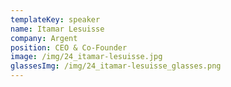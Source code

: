 ```yaml
---
templateKey: speaker
name: Itamar Lesuisse
company: Argent
position: CEO & Co-Founder
image: /img/24_itamar-lesuisse.jpg
glassesImg: /img/24_itamar-lesuisse_glasses.png
---
```


